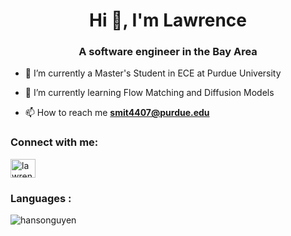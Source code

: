 <h1 align="center">Hi 👋, I'm Lawrence</h1>
<h3 align="center">A software engineer in the Bay Area</h3>

- 🔭 I’m currently a Master's Student in ECE at Purdue University

- 🌱 I’m currently learning Flow Matching and Diffusion Models

- 📫 How to reach me **smit4407@purdue.edu**

<h3 align="left">Connect with me:</h3>
<p align="left">
<a href="https://linkedin.com/in/lawrencefs" target="blank"><img align="center" src="https://raw.githubusercontent.com/rahuldkjain/github-profile-readme-generator/master/src/images/icons/Social/linked-in-alt.svg" alt="lawrencefs" height="30" width="40" /></a>
</p>

<h3 align="left">Languages :</h3>

<p><img align="center" src="https://github-readme-stats.vercel.app/api/top-langs?username=hansonguyen&show_icons=true&locale=en&layout=compact" alt="hansonguyen" /></p>
